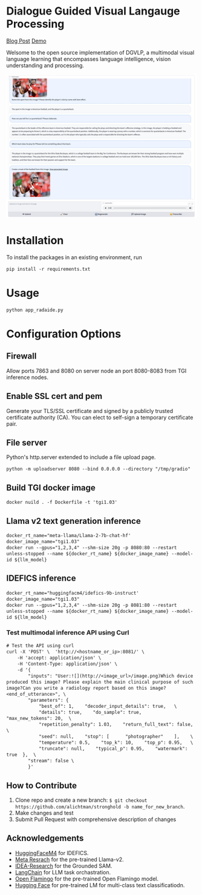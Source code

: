 # Dialogue Guided Visual Langauge Processing

[Blog Post]() [Demo](https://radaide.cavatar.info:7863)

Welsome to the open source implementation of DGVLP, a multimodal visual language learning  that encompasses language intelligence, vision understanding and processing. 

![Image](img/dgvlp_readme.jpg)

# Installation
To install the packages in an existing environment, run 
```
pip install -r requirements.txt
```

# Usage

```
python app_radaide.py
```

# Configuration Options

## Firewall

Allow ports 7863 and 8080 on server node an port 8080-8083 from TGI inference nodes.

## Enable SSL cert and pem

Generate your TLS/SSL certificate and signed by a publicly trusted certificate authority (CA). You can elect to self-sign a temporary certificate pair.


## File server
Python's http.server extended to include a file upload page.
```
python -m uploadserver 8080 --bind 0.0.0.0 --directory "/tmp/gradio"
```

## Build TGI docker image

```
docker nuild . -f Dockerfile -t 'tgi1.03'
```

## Llama v2 text generation inference

```
docker_rt_name="meta-llama/Llama-2-7b-chat-hf'
docker_image_name="tgi1.03"
docker run --gpus="1,2,3,4" --shm-size 20g -p 8080:80 --restart unless-stopped --name ${docker_rt_name} ${docker_image_name} --model-id ${llm_model}
```

## IDEFICS inference

```
docker_rt_name="huggingfacm4/idefics-9b-instruct'
docker_image_name="tgi1.03"
docker run --gpus="1,2,3,4" --shm-size 20g -p 8081:80 --restart unless-stopped --name ${docker_rt_name} ${docker_image_name} --model-id ${llm_model}
```

### Test multimodal inference API using Curl

```
# Test the API using curl
curl -X 'POST' \  'http://<hostname_or_ip>:8081/' \  
    -H 'accept: application/json' \  
    -H 'Content-Type: application/json' \  
    -d '{  
        "inputs": "User:![](http://<image_url>/image.png)Which device produced this image? Please explain the main clinical purpose of such image?Can you write a radiology report based on this image?<end_of_utterance>", \
        "parameters": {    
            "best_of": 1,    "decoder_input_details": true,   \
            "details": true,    "do_sample": true,    "max_new_tokens": 20,  \
            "repetition_penalty": 1.03,    "return_full_text": false,    \
            "seed": null,    "stop": [      "photographer"    ],    \
            "temperature": 0.5,    "top_k": 10,    "top_p": 0.95,   \
            "truncate": null,    "typical_p": 0.95,    "watermark": true  },  \
        "stream": false \
        }'
```

**How to Contribute**
---

1. Clone repo and create a new branch: `$ git checkout https://github.com/alichtman/stronghold -b name_for_new_branch`.
2. Make changes and test
3. Submit Pull Request with comprehensive description of changes


**Acknowledgements**
---

+ [HuggingFaceM4](https://huggingface.co/HuggingFaceM4) for IDEFICS.
+ [Meta Resrach](https://huggingface.co/meta-llama) for the pre-trained Llama-v2.
+ [IDEA-Research](https://github.com/IDEA-Research/Grounded-Segment-Anything) for the Grounded SAM.
+ [LangChain](https://www.langchain.com/) for LLM task orchastration.
+ [Open Flamingo](https://github.com/mlfoundations/open_flamingo/tree/main) for the pre-trained Open Flamingo model.
+ [Hugging Face](https://huggingface.co/distilbert-base-uncased-finetuned-sst-2-english) for pre-trained LM for multi-class text classificatiodn.
